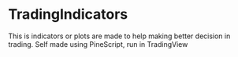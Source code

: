 # TradingIndicators
This is indicators or plots are made to help making better decision in trading. Self made using PineScript, run in TradingView
